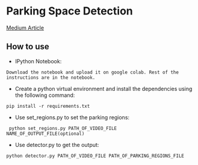 # Parking Space Detection
[Medium Article](https://medium.com/the-research-nest/parking-space-detection-using-deep-learning-9fc99a63875e)

## How to use


* IPython Notebook:

``` Download the notebook and upload it on google colab. Rest of the instructions are in the notebook. ```
* Create a python virtual environment and install the dependencies using the following command:

``` pip install -r requirements.txt ```

* Use set_regions.py to set the parking regions:

``` python set_regions.py PATH_OF_VIDEO_FILE NAME_OF_OUTPUT_FILE(optional)```

* Use detector.py to get the output:

``` python detector.py PATH_OF_VIDEO_FILE PATH_OF_PARKING_REGIONS_FILE ```


